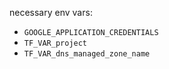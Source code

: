 necessary env vars:
+ `GOOGLE_APPLICATION_CREDENTIALS`
+ `TF_VAR_project`
+ `TF_VAR_dns_managed_zone_name`